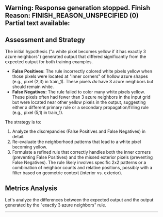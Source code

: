 Warning: Response generation stopped. Finish Reason: FINISH_REASON_UNSPECIFIED (0)
Partial text available:
---
## Assessment and Strategy

The initial hypothesis ("a white pixel becomes yellow if it has exactly 3 azure neighbors") generated output that differed significantly from the expected output for both training examples.

*   **False Positives:** The rule incorrectly colored white pixels yellow when those pixels were located at "inner corners" of hollow azure shapes (e.g., pixel (2,3) in train_1). These pixels *do* have 3 azure neighbors but should remain white.
*   **False Negatives:** The rule failed to color many white pixels yellow. These pixels often had fewer than 3 azure neighbors in the input grid but were located near other yellow pixels in the output, suggesting either a different primary rule or a secondary propagation/filling rule (e.g., pixel (5,1) in train_1).

The strategy is to:
1.  Analyze the discrepancies (False Positives and False Negatives) in detail.
2.  Re-evaluate the neighborhood patterns that lead to a white pixel becoming yellow.
3.  Formulate a refined rule that correctly handles both the inner corners (preventing False Positives) and the missed exterior pixels (preventing False Negatives). The rule likely involves specific 2x2 patterns or a combination of neighbor counts and relative positions, possibly with a filter based on geometric context (interior vs. exterior).

## Metrics Analysis

Let's analyze the differences between the expected output and the output generated by the "exactly 3 azure neighbors" rule.


---
